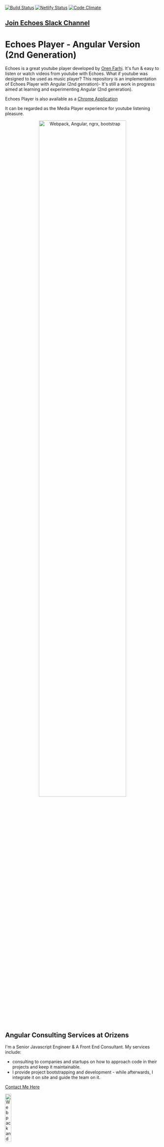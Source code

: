 [![Build Status](https://travis-ci.org/orizens/echoes-player.svg?branch=master)](https://travis-ci.org/orizens/echoes-player) [![Netlify Status](https://api.netlify.com/api/v1/badges/616838a7-249c-4ec3-b070-9ee35146a7e2/deploy-status)](https://app.netlify.com/sites/echoesplayer/deploys) [![Code Climate](https://codeclimate.com/github/orizens/echoes-player/badges/gpa.svg)](https://codeclimate.com/github/orizens/echoes-player)

## [Join Echoes Slack Channel](https://join.slack.com/t/echoesplayer/shared_invite/enQtMzcwMDI4OTI3MjAzLTljZDI3YTA2OGY2ZWY1NTg2M2RmN2UyZGIxOTI4Y2IwMGI4Mzg5MWFlZTZhYTQzZWI5NDVjMGE3ZTQ5OTJjNDA)

# Echoes Player - Angular Version (2nd Generation)

Echoes is a great youtube player developed by [Oren Farhi](http://orizens.com).
It's fun & easy to listen or watch videos from youtube with Echoes.
What if youtube was designed to be used as music player?
This repository is an implementation of Echoes Player with Angular (2nd genration)- It's still a work in progress aimed at learning and experimenting Angular (2nd generation).

Echoes Player is also available as a [Chrome Application](https://chrome.google.com/webstore/detail/echoes-player/aaenpaopfebcmdaegggjbkhaedlbbkde)

It can be regarded as the Media Player experience for youtube listening pleasure.

<p align="center">
  <a href="http://echoesplayer.com" target="_blank">
    <img src="https://user-images.githubusercontent.com/878660/53698116-72b76d80-3da6-11e9-82be-f185c1951cf9.png" alt="Webpack, Angular, ngrx, bootstrap" width="75%"/>
  </a>
</p>

## Angular Consulting Services at Orizens

I'm a Senior Javascript Engineer & A Front End Consultant.
My services include:

- consulting to companies and startups on how to approach code in their projects and keep it maintainable.
- I provide project bootstrapping and development - while afterwards, I integrate it on site and guide the team on it.

[Contact Me Here](http://orizens.com/contact)

  <a href="http://orizens.com" target="_blank">
    <img src="https://cloud.githubusercontent.com/assets/878660/23353771/d0adbd12-fcd6-11e6-96be-7a236f8819d9.png" alt="Webpack and Angular" width="20%"/>
  </a>

# Tech Stack

## Included @ngrx solutions:

- [ngrx/store](https://github.com/ngrx/platform/blob/master/docs/store/README.md) - State Management a la "[Redux](https://github.com/reactjs/redux)" based on RxJs
- [ngrx/effects](https://github.com/ngrx/platform/blob/master/docs/effects/README.md) - Side Effects layer for ngrx/store
- ~[ngrx/router-store](https://github.com/ngrx/platform/blob/master/docs/router-store/README.md) - Bindings to connect the Angular Router to @ngrx/store~
- [ngrx-store-localstorage](https://github.com/btroncone/ngrx-store-localstorage) - local sotrage support for ngrx/store
- [ngrx/store-devtools](https://github.com/ngrx/platform/blob/master/docs/store-devtools/README.md) - a connector to [redux devtool](https://chrome.google.com/webstore/detail/redux-devtools/lmhkpmbekcpmknklioeibfkpmmfibljd?hl=en-US) for chrome

## Included Technologies & Libraries

- [Angular](http://angular.io)
- [Angular CLI](https://cli.angular.io/)
- [@ngrx Platform](https://github.com/ngrx/platform)
- Bootstrap v3.x (SASS, selected modules)
- Typescript (latest)
- ECMAscript latest

# EchoesPlayer

This project was generated with [Angular CLI](https://github.com/angular/angular-cli)

## Development server

Run `npm start` for a dev server. Navigate to `http://localhost:4200/`. The app will automatically reload if you change any of the source files.
Working

## Code scaffolding

Run `ng generate component component-name` to generate a new component. You can also use `ng generate directive/pipe/service/class/module`.
Unable to generate investigate

## Build

Run `npm run build` to build the project. The build artifacts will be stored in the `dist/` directory. Use the `-prod` flag for a production build.
working

### Build for Production

Run `npm run build:prod` to build the project minified for production with AOT.

## Configure api keys

Echoes use environment variables to integrate Google Analytics, youtube data api key and youtube client id for authorization.
These defiend as template variables, and are replaced after a successfull build with build-env.js.

### Youtube Keys

Generate your own keys via [google's console](https://console.cloud.google.com/apis/credentials)
Required Keys are:  
`API Key`  
`OAuth client ID`

### Analytics Key (Optional)

The key is the project ID usually can be retreived from the analytics Admin interface. it exist as part of the "script" to paste in your html file.

## Running unit tests

Run `npm test` to execute the unit tests via [Karma](https://karma-runner.github.io).  
Run `npm run test:ci` to execute the unit tests only **Once**

## Running end-to-end tests

Run `npm run e2e` to execute the end-to-end tests via [Protractor](http://www.protractortest.org/).
Before running the tests make sure you are serving the app via `ng serve`.

## Further help

To get more help on the Angular CLI use `ng help` or go check out the [Angular CLI README](https://github.com/angular/angular-cli/blob/master/README.md).

# Bundle analyze explorer

[look at issue](https://github.com/angular/angular-cli/issues/4172)

1.  make sure `npm i source-map-explorer -g`
1.  `ng build --prod --aot --sm` (the sourcemap is for later steps)
1.  `cd dist && source-map-explorer A-FILE-WITH-HASH.js`
